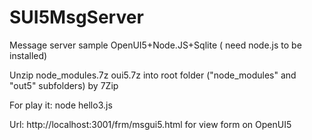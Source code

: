 # SUI5MsgServer
Message server sample OpenUI5+Node.JS+Sqlite ( need node.js to be installed)

Unzip node_modules.7z oui5.7z into root folder ("node_modules" and "out5" subfolders) by 7Zip

For play it: node hello3.js  

Url: http://localhost:3001/frm/msgui5.html for view form on OpenUI5
